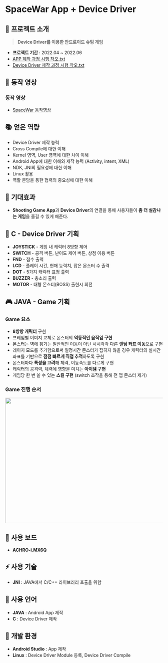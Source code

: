 # SpaceWar App + Device Driver
## 👋 프로젝트 소개
> **Device Driver를 이용한 안드로이드 슈팅 게임**
- **프로젝트 기간** : 2022.04 ~ 2022.06
- [APP 제작 과정 시행 착오.txt](https://github.com/JiMin4210/App_dev_driver/blob/main/App%EA%B4%80%EB%A0%A8%20%EC%8B%9C%ED%96%89%EC%B0%A9%EC%98%A4.txt)
- [Device Driver 제작 과정 시행 착오.txt](https://github.com/JiMin4210/App_dev_driver/blob/main/Dev_Driver%EC%8B%9C%ED%96%89%EC%B0%A9%EC%98%A4.txt)

## :movie_camera: 동작 영상
### 동작 영상
- [SpaceWar 동작영상](https://www.youtube.com/watch?v=vcuzwI079nE)

## :books: 얻은 역량
- Device Driver 제작 능력
- Cross Compile에 대한 이해
- Kernel 영역, User 영역에 대한 차이 이해
- Android App에 대한 이해와 제작 능력 (Activity, intent, XML)
- NDK, JNI의 필요성에 대한 이해
- Linux 활용 
- 역할 분담을 통한 협력의 중요성에 대한 이해

## :pushpin: 기대효과
- **Shooting Game App**과 **Device Driver**의 연결을 통해 사용자들이 **좀 더 실감나는 게임**을 즐길 수 있게 해준다.

## 🔧 C - Device Driver 기획
- **JOYSTICK** - 게임 내 캐릭터 8방향 제어 
- **SWITCH** - 공격 버튼, 난이도 제어 버튼, 상점 이용 버튼
- **FND** - 점수 출력
- **LCD** - 플레이 시간, 현재 능력치, 잡은 몬스터 수 출력
- **DOT** - 5가지 캐릭터 표정 출력
- **BUZZER** - 총소리 출력
- **MOTOR** - 대형 몬스터(BOSS) 출현시 회전

## 🎮 JAVA - Game 기획
### Game 요소
- **8방향 캐릭터** 구현
- 프레임별 이미지 교체로 몬스터의 **역동적인 움직임 구현**
- 몬스터는 벽에 튕기는 일반적인 이동이 아닌 시시각각 다른 **랜덤 좌표 이동**으로 구현
- 레이지 모드를 추가함으로써 일정시간 몬스터가 잡히지 않을 경우 캐릭터의 실시간 좌표를 기반으로 **점점 빠르게 직접 추적**하도록 구현
- 몬스터마다 **특성을 고려**해 체력, 이동속도를 다르게 구현
- 캐릭터의 공격력, 체력에 영향을 미치는 **아이템 구현**
- 게임당 한 번 쓸 수 있는 **스킬 구현** (switch 조작을 통해 전 맵 몬스터 제거)

### Game 진행 순서
<img src="https://user-images.githubusercontent.com/90883534/215096347-cd91cca1-8e09-4340-b156-42549c9eec2b.png" width="700" height="400"/>

## 🔨 사용 보드
- **ACHRO-i.MX6Q**

## ⚡ 사용 기술
- **JNI** : JAVA에서 C/C++ 라이브러리 호출을 위함

## 📝 사용 언어
- **JAVA** : Android App 제작
- **C** : Device Driver 제작

## 🔆 개발 환경
- **Android Studio** : App 제작
- **Linux** : Device Driver Module 등록, Device Driver Compile






